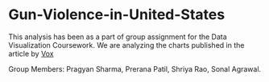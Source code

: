 # Gun-Violence-in-United-States

This analysis has been as a part of group assignment for the Data Visualization Coursework. We are analyzing the charts published in the article by [Vox](https://www.vox.com/policy-and-politics/2017/10/2/16399418/us-gun-violence-statistics-maps-charts)

Group Members: Pragyan Sharma, Prerana Patil, Shriya Rao, Sonal Agrawal.
